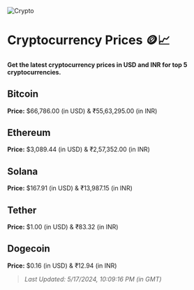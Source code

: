 
![Crypto](https://www.techguide.com.au/wp-content/uploads/2020/11/crypto3.jpeg)

# Cryptocurrency Prices 🪙📈

#### Get the latest cryptocurrency prices in USD and INR for top 5 cryptocurrencies.

## Bitcoin

**Price:** $66,786.00 (in USD) & ₹55,63,295.00 (in INR)

## Ethereum

**Price:** $3,089.44 (in USD) & ₹2,57,352.00 (in INR)

## Solana

**Price:** $167.91 (in USD) & ₹13,987.15 (in INR)

## Tether

**Price:** $1.00 (in USD) & ₹83.32 (in INR)

## Dogecoin

**Price:** $0.16 (in USD) & ₹12.94 (in INR)

> _Last Updated: 5/17/2024, 10:09:16 PM (in GMT)_
